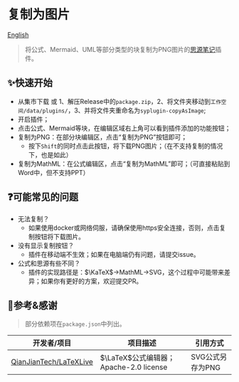 # 复制为图片

[English](./README.md)

> 将公式、Mermaid、UML等部分类型的块复制为PNG图片的[思源笔记](https://github.com/siyuan-note/siyuan/)插件。

## ✨快速开始

- 从集市下载 或 1、解压Release中的`package.zip`，2、将文件夹移动到`工作空间/data/plugins/`，3、并将文件夹重命名为`syplugin-copyAsImage`;
- 开启插件；
- 点击公式、Mermaid等块，在编辑区域右上角可以看到插件添加的功能按钮；
- 复制为PNG：在部分块编辑区，点击“复制为PNG”按钮即可；
  - 按下`Shift`的同时点击此按钮，将下载PNG图片；（在不支持复制的情况下，也是如此）
- 复制为MathML：在公式编辑区，点击“复制为MathML”即可；（可直接粘贴到Word中，但不支持PPT）

## ❓可能常见的问题

- 无法复制？
  - 如果使用docker或网络伺服，请确保使用https安全连接，否则，点击复制按钮将下载图片。
- 没有显示复制按钮？
  - 插件在移动端不生效；如果在电脑端仍有问题，请提交issue。
- 公式和思源有些不同？
  - 插件的实现路径是：$\KaTeX$→MathML→SVG，这个过程中可能带来差异；如果你有更好的方案，欢迎提交PR。

## 🙏参考&感谢

> 部分依赖项在`package.json`中列出。

| 开发者/项目                                                         | 项目描述           | 引用方式         |
|---------------------------------------------------------------------|----------------|--------------|
| [QianJianTech/LaTeXLive](https://github.com/QianJianTech/LaTeXLive) | $\LaTeX$公式编辑器；Apache-2.0 license | SVG公式另存为PNG |